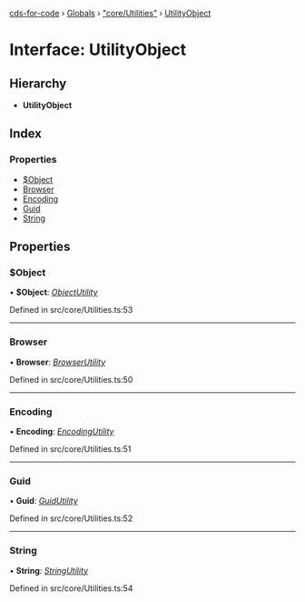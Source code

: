 [cds-for-code](../README.md) › [Globals](../globals.md) › ["core/Utilities"](../modules/_core_utilities_.md) › [UtilityObject](_core_utilities_.utilityobject.md)

# Interface: UtilityObject

## Hierarchy

* **UtilityObject**

## Index

### Properties

* [$Object](_core_utilities_.utilityobject.md#object)
* [Browser](_core_utilities_.utilityobject.md#browser)
* [Encoding](_core_utilities_.utilityobject.md#encoding)
* [Guid](_core_utilities_.utilityobject.md#guid)
* [String](_core_utilities_.utilityobject.md#string)

## Properties

###  $Object

• **$Object**: *[ObjectUtility](_core_utilities_.objectutility.md)*

Defined in src/core/Utilities.ts:53

___

###  Browser

• **Browser**: *[BrowserUtility](_core_utilities_.browserutility.md)*

Defined in src/core/Utilities.ts:50

___

###  Encoding

• **Encoding**: *[EncodingUtility](_core_utilities_.encodingutility.md)*

Defined in src/core/Utilities.ts:51

___

###  Guid

• **Guid**: *[GuidUtility](_core_utilities_.guidutility.md)*

Defined in src/core/Utilities.ts:52

___

###  String

• **String**: *[StringUtility](_core_utilities_.stringutility.md)*

Defined in src/core/Utilities.ts:54
